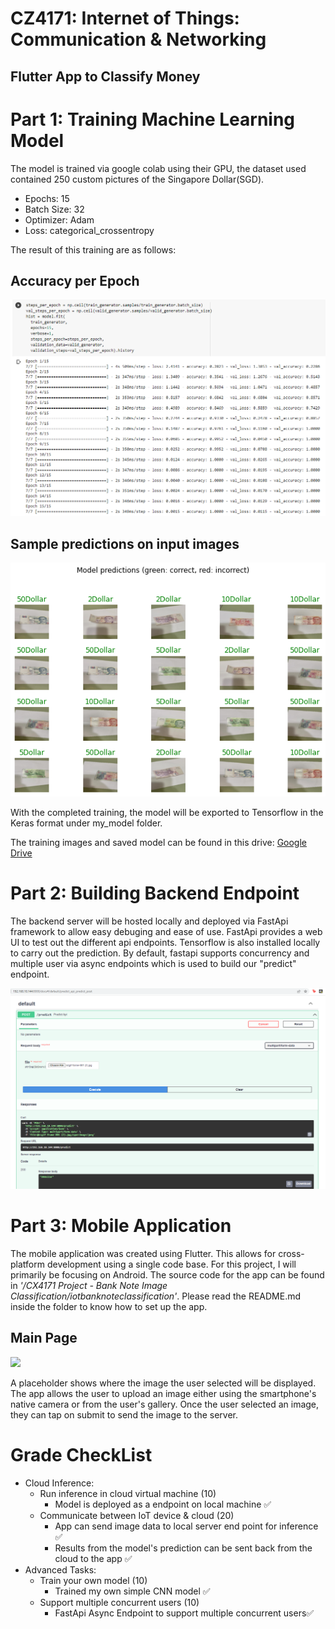 # CZ4171: Internet of Things: Communication & Networking

## Flutter App to Classify Money

# Part 1: Training Machine Learning Model

The model is trained via google colab using their GPU, the dataset used contained 250 custom pictures of the Singapore Dollar(SGD). 
- Epochs: 15
- Batch Size: 32
- Optimizer: Adam
- Loss: categorical_crossentropy

The result of this training are as follows:

## Accuracy per Epoch

<img src="images/accuracy.png" width="800">

## Sample predictions on input images

![Loss per Epoch](images/input_prediction.png)

With the completed training, the model will be exported to Tensorflow in the Keras format under my_model folder.

The training images and saved model can be found in this drive: 
<a href="https://drive.google.com/drive/folders/1psxBNAUH8L5OcEMnzhKs2r7q-w_83T4X?usp=sharing" target="_blank">Google Drive</a>


# Part 2: Building Backend Endpoint

The backend server will be hosted locally and deployed via FastApi framework to allow easy debuging and ease of use. FastApi provides a web UI to test out the different api endpoints. Tensorflow is also installed locally to carry out the prediction. By default, fastapi supports concurrency and multiple user via async endpoints which is used to build our "predict" endpoint.

![Api Endpoint](images/fastapi.png)

# Part 3: Mobile Application

The mobile application was created using Flutter. This allows for cross-platform development using a single code base. For this project, I will primarily be focusing on Android. The source code for the app can be found in _'/CX4171 Project - Bank Note Image Classification/iotbanknoteclassification'_. Please read the README.md inside the folder to know how to set up the app.

## Main Page

<img src="images/mainscreen.jpg" width="250">

A placeholder shows where the image the user selected will be displayed. The app allows the user to upload an image either using the smartphone's native camera or from the user's gallery. Once the user selected an image, they can tap on submit to send the image to the server.


# Grade CheckList

- Cloud Inference:
  - Run inference in cloud virtual machine (10)
    - Model is deployed as a endpoint on local machine :white_check_mark:
  - Communicate between IoT device & cloud (20)
    - App can send image data to local server end point for inference :white_check_mark:
    - Results from the model's prediction can be sent back from the cloud to the app :white_check_mark:
- Advanced Tasks:
  - Train your own model (10)
    - Trained my own simple CNN model  :white_check_mark:
  - Support multiple concurrent users (10)
    - FastApi Async Endpoint to support multiple concurrent users:white_check_mark:

